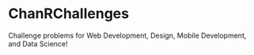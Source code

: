# ChanRChallenges
Challenge problems for Web Development, Design, Mobile Development, and Data Science!
